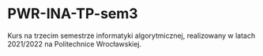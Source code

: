 # PWR-INA-TP-sem3

Kurs na trzecim semestrze informatyki algorytmicznej, realizowany w latach 2021/2022 na Politechnice Wrocławskiej.
